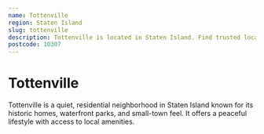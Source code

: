 ```yaml
---
name: Tottenville
region: Staten Island
slug: tottenville
description: Tottenville is located in Staten Island. Find trusted local plumbers serving this area.
postcode: 10307
---
```


# Tottenville

Tottenville is a quiet, residential neighborhood in Staten Island known for its historic homes, waterfront parks, and small-town feel. It offers a peaceful lifestyle with access to local amenities. 